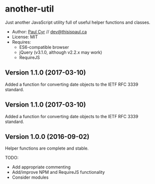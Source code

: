 # another-util
Just another JavaScript utility full of useful helper functions and classes.

* Author: [Paul Cyr](http://thisispaul.ca) // dev@thisispaul.ca
* License: MIT
* Requires:
  * ES6-compatible browser
  * jQuery (v3.1.0, although v2.2.x may work)
  * RequireJS

## Version 1.1.0 (2017-03-10)

Added a function for converting date objects to the IETF RFC 3339 standard.

## Version 1.1.0 (2017-03-10)

Added a function for converting date objects to the IETF RFC 3339 standard.

## Version 1.0.0 (2016-09-02)

Helper functions are complete and stable.

TODO:

* Add appropriate commenting
* Add/improve NPM and RequireJS functionality
* Consider modules
